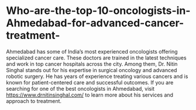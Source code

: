 # Who-are-the-top-10-oncologists-in-Ahmedabad-for-advanced-cancer-treatment-

Ahmedabad has some of India’s most experienced oncologists offering specialized cancer care. These doctors are trained in the latest techniques and work in top cancer hospitals across the city. Among them, Dr. Nitin Singhal stands out for his expertise in surgical oncology and advanced robotic surgery. He has years of experience treating various cancers and is known for patient-centered care and successful outcomes. If you are searching for one of the best oncologists in Ahmedabad, visit https://www.drnitinsinghal.com/ to learn more about his services and approach to treatment.

